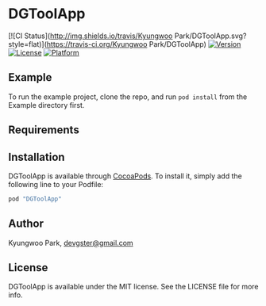 # DGToolApp

[![CI Status](http://img.shields.io/travis/Kyungwoo Park/DGToolApp.svg?style=flat)](https://travis-ci.org/Kyungwoo Park/DGToolApp)
[![Version](https://img.shields.io/cocoapods/v/DGToolApp.svg?style=flat)](http://cocoapods.org/pods/DGToolApp)
[![License](https://img.shields.io/cocoapods/l/DGToolApp.svg?style=flat)](http://cocoapods.org/pods/DGToolApp)
[![Platform](https://img.shields.io/cocoapods/p/DGToolApp.svg?style=flat)](http://cocoapods.org/pods/DGToolApp)

## Example

To run the example project, clone the repo, and run `pod install` from the Example directory first.

## Requirements

## Installation

DGToolApp is available through [CocoaPods](http://cocoapods.org). To install
it, simply add the following line to your Podfile:

```ruby
pod "DGToolApp"
```

## Author

Kyungwoo Park, devgster@gmail.com

## License

DGToolApp is available under the MIT license. See the LICENSE file for more info.
